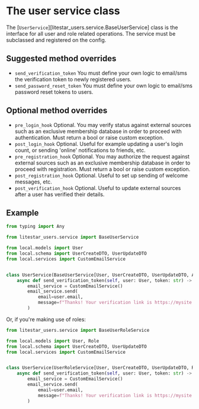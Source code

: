 # The user service class

The [`UserService`][litestar_users.service.BaseUserService] class is the interface for all user and role related operations. The service must be subclassed and registered on the config.

## Suggested method overrides

* `send_verification_token`
You must define your own logic to email/sms the verification token to newly registered users.
* `send_password_reset_token`
You must define your own logic to email/sms password reset tokens to users.

## Optional method overrides

* `pre_login_hook`
Optional. You may verify status against external sources such as an exclusive membership database in order to proceed with authentication. Must return a bool or raise custom exception.
* `post_login_hook`
Optional. Useful for example updating a user's login count, or sending 'online' notifications to friends, etc.
* `pre_registration_hook`
Optional. You may authorize the request against external sources such as an exclusive membership database in order to proceed with registration. Must return a bool or raise custom exception.
* `post_registration_hook`
Optional. Useful to set up sending of welcome messages, etc.
* `post_verification_hook`
Optional. Useful to update external sources after a user has verified their details.

## Example

```python
from typing import Any

from litestar_users.service import BaseUserService

from local.models import User
from local.schema import UserCreateDTO, UserUpdateDTO
from local.services import CustomEmailService


class UserService(BaseUserService[User, UserCreateDTO, UserUpdateDTO, Any]):
    async def send_verification_token(self, user: User, token: str) -> None:
        email_service = CustomEmailService()
        email_service.send(
            email=user.email,
            message=f"Thanks! Your verification link is https://mysite.com/verify?token={token}",
        )
```

Or, if you're making use of roles:

```python
from litestar_users.service import BaseUserRoleService

from local.models import User, Role
from local.schema import UserCreateDTO, UserUpdateDTO
from local.services import CustomEmailService


class UserService(UserRoleService[User, UserCreateDTO, UserUpdateDTO, Role]):
    async def send_verification_token(self, user: User, token: str) -> None:
        email_service = CustomEmailService()
        email_service.send(
            email=user.email,
            message=f"Thanks! Your verification link is https://mysite.com/verify?token={token}",
        )
```
